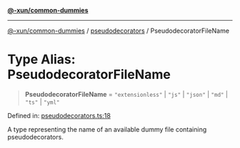 [**@-xun/common-dummies**](../../README.md)

***

[@-xun/common-dummies](../../README.md) / [pseudodecorators](../README.md) / PseudodecoratorFileName

# Type Alias: PseudodecoratorFileName

> **PseudodecoratorFileName** = `"extensionless"` \| `"js"` \| `"json"` \| `"md"` \| `"ts"` \| `"yml"`

Defined in: [pseudodecorators.ts:18](https://github.com/Xunnamius/test-utils/blob/3b435a2b1221c04401a80fa8bae8755ff8a9fcb3/packages/common-dummies/src/pseudodecorators.ts#L18)

A type representing the name of an available dummy file containing
pseudodecorators.
